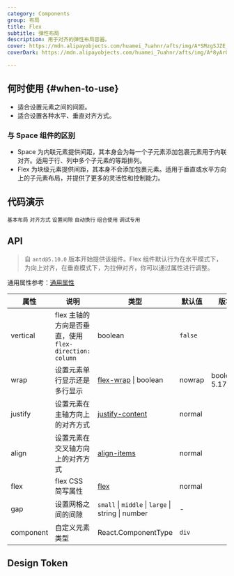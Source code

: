```yaml
---
category: Components
group: 布局
title: Flex
subtitle: 弹性布局
description: 用于对齐的弹性布局容器。
cover: https://mdn.alipayobjects.com/huamei_7uahnr/afts/img/A*SMzgSJZE_AwAAAAAAAAAAAAADrJ8AQ/original
coverDark: https://mdn.alipayobjects.com/huamei_7uahnr/afts/img/A*8yArQ43EGccAAAAAAAAAAAAADrJ8AQ/original

---
```


## 何时使用 {#when-to-use}

- 适合设置元素之间的间距。
- 适合设置各种水平、垂直对齐方式。

### 与 Space 组件的区别

- Space 为内联元素提供间距，其本身会为每一个子元素添加包裹元素用于内联对齐。适用于行、列中多个子元素的等距排列。
- Flex 为块级元素提供间距，其本身不会添加包裹元素。适用于垂直或水平方向上的子元素布局，并提供了更多的灵活性和控制能力。

## 代码演示

<!-- prettier-ignore -->
<code src="./demo/basic.tsx">基本布局</code>
<code src="./demo/align.tsx">对齐方式</code>
<code src="./demo/gap.tsx">设置间隙</code>
<code src="./demo/wrap.tsx">自动换行</code>
<code src="./demo/combination.tsx">组合使用</code>
<code src="./demo/debug.tsx" debug>调试专用</code>

## API

> 自 `antd@5.10.0` 版本开始提供该组件。Flex 组件默认行为在水平模式下，为向上对齐，在垂直模式下，为拉伸对齐，你可以通过属性进行调整。

通用属性参考：[通用属性](/docs/react/common-props)

| 属性 | 说明 | 类型 | 默认值 | 版本 |
| --- | --- | --- | --- | --- |
| vertical | flex 主轴的方向是否垂直，使用 `flex-direction: column` | boolean | `false` |
| wrap | 设置元素单行显示还是多行显示 | [flex-wrap](https://developer.mozilla.org/zh-CN/docs/Web/CSS/flex-wrap) \| boolean | nowrap | boolean: 5.17.0 |
| justify | 设置元素在主轴方向上的对齐方式 | [justify-content](https://developer.mozilla.org/zh-CN/docs/Web/CSS/justify-content) | normal |  |
| align | 设置元素在交叉轴方向上的对齐方式 | [align-items](https://developer.mozilla.org/zh-CN/docs/Web/CSS/align-items) | normal |  |
| flex | flex CSS 简写属性 | [flex](https://developer.mozilla.org/zh-CN/docs/Web/CSS/flex) | normal |  |
| gap | 设置网格之间的间隙 | `small` \| `middle` \| `large` \| string \| number | - |  |
| component | 自定义元素类型 | React.ComponentType | `div` |  |

## Design Token

<ComponentTokenTable component="Flex"></ComponentTokenTable>
